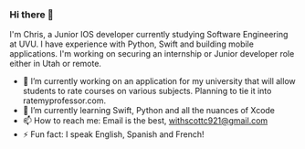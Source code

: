 ### Hi there 👋

I'm Chris, a Junior IOS developer currently studying Software Engineering at UVU. I have experience with Python, Swift and building mobile applications. I'm working on securing an internship or Junior developer role either in Utah or remote. 

- 🔭 I’m currently working on an application for my university that will allow students to rate courses on various subjects. Planning to tie it into ratemyprofessor.com.  
- 🌱 I’m currently learning Swift, Python and all the nuances of Xcode 
- 📫 How to reach me: Email is the best, withscottc921@gmail.com
- ⚡ Fun fact: I speak English, Spanish and French! 

